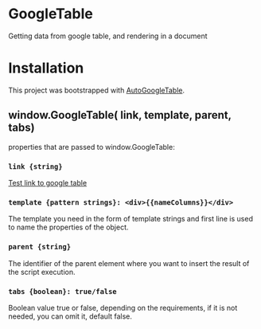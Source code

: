 # GoogleTable

Getting data from google table, and rendering in a document

# Installation

<!-- tabs = true/false // adds the name of sheets to the tab buttons;
link = link to google table ('https://docs.google.com/spreadsheets/d/14-jNTfF24BWJ72r6hKumpsqJ0q8LCjccDMzKCtHepe4/htmlview");
template { pattern strings } = `<div>{{nameColumns}}</div>` // the first line is used to name the properties of the object;
parent { string } = Parent element selector

window.GoogleTable(
link,
template,
parent,
tabs
) -->

This project was bootstrapped with [AutoGoogleTable](https://github.com/STAVRIDOS93/GoogleTable).

## window.GoogleTable( link, template, parent, tabs)

properties that are passed to window.GoogleTable:

### `link {string} `

[Test link to google table](https://docs.google.com/spreadsheets/d/14-jNTfF24BWJ72r6hKumpsqJ0q8LCjccDMzKCtHepe4/htmlview)

### `template {pattern strings}: <div>{{nameColumns}}</div>`

The template you need in the form of template strings and first line is used to name the properties of the object.

### `parent {string}`

The identifier of the parent element where you want to insert the result of the script execution.

### `tabs {boolean}: true/false`

Boolean value true or false, depending on the requirements, if it is not needed, you can omit it, default false.
